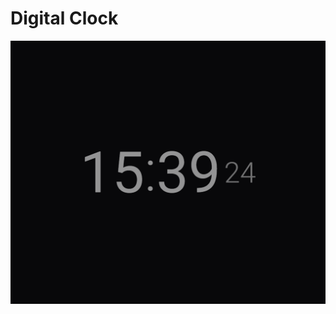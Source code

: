 # Digital Clock

<p align="center">
    <img src="img/digitalClock.png" alt="Digital Clock gif" />
</p>
